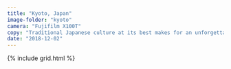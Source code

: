 ```yaml
---
title: "Kyoto, Japan"
image-folder: "kyoto"
camera: "Fujifilm X100T"
copy: "Traditional Japanese culture at its best makes for an unforgettable visit to Kyoto."
date: "2018-12-02"
---
```


{% include grid.html %}